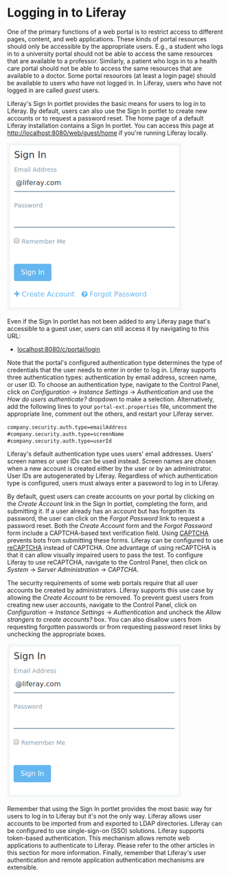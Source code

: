# Logging in to Liferay [](id=logging-in-to-liferay)

One of the primary functions of a web portal is to restrict access to different
pages, content, and web applications. These kinds of portal resources should
only be accessible by the appropriate users. E.g., a student who logs in to a
university portal should not be able to access the same resources that are
available to a professor. Similarly, a patient who logs in to a health care
portal should not be able to access the same resources that are available to a
doctor. Some portal resources (at least a login page) should be available to
users who have not logged in. In Liferay, users who have not logged in are
called *guest* users. <!-- To learn more about how Liferay restricts access to
portal resources to different users, please see the [Roles and Permissions]()
documentation. (Not yet written) -->

Liferay's Sign In portlet provides the basic means for users to log in to
Liferay. By default, users can also use the Sign In portlet to create new
accounts or to request a password reset. The home page of a default Liferay
installation contains a Sign In portlet. You can access this page at
[http://localhost:8080/web/guest/home](http://localhost:8080/web/guest/home) if
you're running Liferay locally.

![Figure 1: By default, the Sign In portlet allows users to log in, create a new account, or request a password reset.](../../images/sign-in-portlet.png)

Even if the Sign In portlet has not been added to any Liferay page that's
accessible to a guest user, users can still access it by navigating to this
URL:

- [localhost:8080/c/portal/login](localhost:8080/c/portal/login)

Note that the portal's configured authentication type determines the type of
credentials that the user needs to enter in order to log in. Liferay supports
three authentication types: authentication by email address, screen name, or
user ID. To choose an authentication type, navigate to the Control Panel, click
on *Configuration* &rarr; *Instance Settings* &rarr; *Authentication* and use
the *How do users authenticate?* dropdown to make a selection. Alternatively,
add the following lines to your `portal-ext.properties` file, uncomment the
appropriate line, comment out the others, and restart your Liferay server.

    company.security.auth.type=emailAddress
    #company.security.auth.type=screenName
    #company.security.auth.type=userId

Liferay's default authentication type uses users' email addresses. Users'
screen names or user IDs can be used instead. Screen names are chosen when a
new account is created either by the user or by an administrator. User IDs are
autogenerated by Liferay. Regardless of which authentication type is
configured, users must always enter a password to log in to Liferay. <!-- For
information on adding restrictions on the kinds of passwords that are allowed
or required (e.g., to require a minimum password length or require special
characters), please see the [Password Policies]() documentation. -->

By default, guest users can create accounts on your portal by clicking on the
*Create Account* link in the Sign In portlet, completing the form, and
submitting it. If a user already has an account but has forgotten its password,
the user can click on the *Forgot Password* link to request a password reset.
Both the *Create Account* form and the *Forgot Password* form include a
CAPTCHA-based text verification field. Using [CAPTCHA](http://www.captcha.net)
prevents bots from submitting these forms. Liferay can be configured to use
[reCAPTCHA](https://www.google.com/recaptcha/intro/index.html) instead of
CAPTCHA. One advantage of using reCAPTCHA is that it can allow visually
impaired users to pass the test. To configure Liferay to use reCAPTCHA,
navigate to the Control Panel, then click on *System* &rarr; *Server
Administration* &rarr; *CAPTCHA*.

The security requirements of some web portals require that all user accounts be
created by administrators. Liferay supports this use case by allowing the
*Create Account* to be removed. To prevent guest users from creating new user
accounts, navigate to the Control Panel, click on *Configuration* &rarr;
*Instance Settings* &rarr; *Authentication* and uncheck the *Allow strangers to
create accounts?* box. You can also disallow users from requesting forgotten
passwords or from requesting password reset links by unchecking the appropriate
boxes. <!-- For further information about Liferay's authentication options,
please see this [documentation]() (not yet written). -->

![Figure 2: Here's a view of the Sign In portlet with the *Create Account* and *Forgot Password* options removed.](../../images/sign-in-portlet2.png)

Remember that using the Sign In portlet provides the most basic way for users
to log in to Liferay but it's not the only way. Liferay allows user accounts to
be imported from and exported to LDAP directories. Liferay can be configured to
use single-sign-on (SSO) solutions. Liferay supports token-based
authentication. This mechanism allows remote web applications to authenticate
to Liferay. Please refer to the other articles in this section for more
information. Finally, remember that Liferay's user authentication and remote
application authentication mechanisms are extensible. <!-- Please see Liferay's
[security documentation]() (not yet written) for developers for further
information. -->
